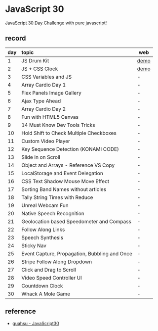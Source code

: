 ﻿# JavaScript 30

[JavaScript 30 Day Challenge](https://JavaScript30.com) with pure javascript!

## record

| day | topic                                         | web                                                                               |
| --- | :-------------------------------------------- | --------------------------------------------------------------------------------- |
| 1   | JS Drum Kit                                   | [demo](https://vii120.github.io/js30/01%20-%20JavaScript%20Drum%20Kit/index.html) |
| 2   | JS + CSS Clock                                | [demo](https://vii120.github.io/js30/02%20-%20JS%20and%20CSS%20Clock/index.html)  |
| 3   | CSS Variables and JS                          | -                                                                                 |
| 4   | Array Cardio Day 1                            | -                                                                                 |
| 5   | Flex Panels Image Gallery                     | -                                                                                 |
| 6   | Ajax Type Ahead                               | -                                                                                 |
| 7   | Array Cardio Day 2                            | -                                                                                 |
| 8   | Fun with HTML5 Canvas                         | -                                                                                 |
| 9   | 14 Must Know Dev Tools Tricks                 | -                                                                                 |
| 10  | Hold Shift to Check Multiple Checkboxes       | -                                                                                 |
| 11  | Custom Video Player                           | -                                                                                 |
| 12  | Key Sequence Detection (KONAMI CODE)          | -                                                                                 |
| 13  | Slide In on Scroll                            | -                                                                                 |
| 14  | Object and Arrays - Reference VS Copy         | -                                                                                 |
| 15  | LocalStorage and Event Delegation             | -                                                                                 |
| 16  | CSS Text Shadow Mouse Move Effect             | -                                                                                 |
| 17  | Sorting Band Names without articles           | -                                                                                 |
| 18  | Tally String Times with Reduce                | -                                                                                 |
| 19  | Unreal Webcam Fun                             | -                                                                                 |
| 20  | Native Speech Recognition                     | -                                                                                 |
| 21  | Geolocation based Speedometer and Compass     | -                                                                                 |
| 22  | Follow Along Links                            | -                                                                                 |
| 23  | Speech Synthesis                              | -                                                                                 |
| 24  | Sticky Nav                                    | -                                                                                 |
| 25  | Event Capture, Propagation, Bubbling and Once | -                                                                                 |
| 26  | Stripe Follow Along Dropdown                  | -                                                                                 |
| 27  | Click and Drag to Scroll                      | -                                                                                 |
| 28  | Video Speed Controller UI                     | -                                                                                 |
| 29  | Countdown Clock                               | -                                                                                 |
| 30  | Whack A Mole Game                             | -                                                                                 |

## reference

- [guahsu - JavaScript30](https://github.com/guahsu/JavaScript30)
